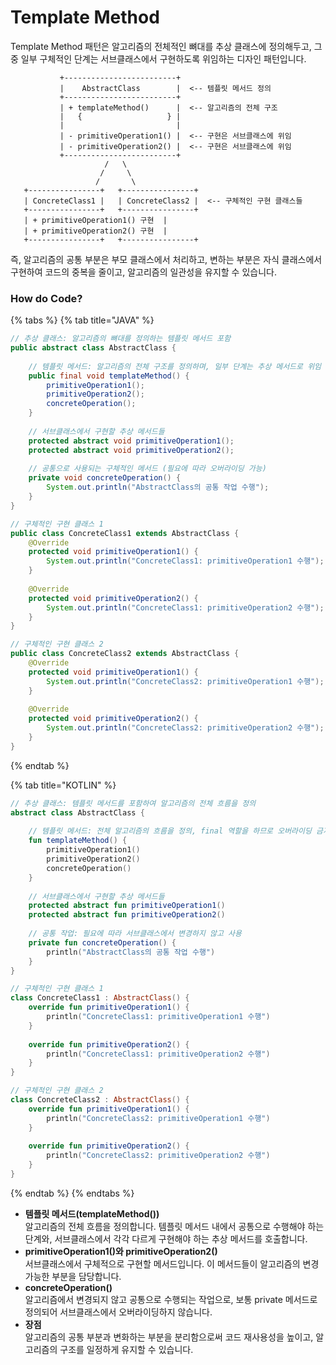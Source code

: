# Template Method

Template Method 패턴은 알고리즘의 전체적인 뼈대를 추상 클래스에 정의해두고, 그 중 일부 구체적인 단계는 서브클래스에서 구현하도록 위임하는 디자인 패턴입니다.&#x20;

```
           +-------------------------+
           |    AbstractClass        |  <-- 템플릿 메서드 정의
           +-------------------------+
           | + templateMethod()      |  <-- 알고리즘의 전체 구조
           |   {                   } |
           |                         |
           | - primitiveOperation1() |  <-- 구현은 서브클래스에 위임
           | - primitiveOperation2() |  <-- 구현은 서브클래스에 위임
           +-------------------------+
                     /   \
                    /     \
                   /       \
   +----------------+   +----------------+
   | ConcreteClass1 |   | ConcreteClass2 |  <-- 구체적인 구현 클래스들
   +----------------+   +----------------+
   | + primitiveOperation1() 구현  | 
   | + primitiveOperation2() 구현  | 
   +----------------+   +----------------+

```

즉, 알고리즘의 공통 부분은 부모 클래스에서 처리하고, 변하는 부분은 자식 클래스에서 구현하여 코드의 중복을 줄이고, 알고리즘의 일관성을 유지할 수 있습니다.

### How do Code?

{% tabs %}
{% tab title="JAVA" %}
```java
// 추상 클래스: 알고리즘의 뼈대를 정의하는 템플릿 메서드 포함
public abstract class AbstractClass {
    
    // 템플릿 메서드: 알고리즘의 전체 구조를 정의하며, 일부 단계는 추상 메서드로 위임
    public final void templateMethod() {
        primitiveOperation1();
        primitiveOperation2();
        concreteOperation();
    }
    
    // 서브클래스에서 구현할 추상 메서드들
    protected abstract void primitiveOperation1();
    protected abstract void primitiveOperation2();
    
    // 공통으로 사용되는 구체적인 메서드 (필요에 따라 오버라이딩 가능)
    private void concreteOperation() {
        System.out.println("AbstractClass의 공통 작업 수행");
    }
}

// 구체적인 구현 클래스 1
public class ConcreteClass1 extends AbstractClass {
    @Override
    protected void primitiveOperation1() {
        System.out.println("ConcreteClass1: primitiveOperation1 수행");
    }
    
    @Override
    protected void primitiveOperation2() {
        System.out.println("ConcreteClass1: primitiveOperation2 수행");
    }
}

// 구체적인 구현 클래스 2
public class ConcreteClass2 extends AbstractClass {
    @Override
    protected void primitiveOperation1() {
        System.out.println("ConcreteClass2: primitiveOperation1 수행");
    }
    
    @Override
    protected void primitiveOperation2() {
        System.out.println("ConcreteClass2: primitiveOperation2 수행");
    }
}
```
{% endtab %}

{% tab title="KOTLIN" %}
```kotlin
// 추상 클래스: 템플릿 메서드를 포함하여 알고리즘의 전체 흐름을 정의
abstract class AbstractClass {
    
    // 템플릿 메서드: 전체 알고리즘의 흐름을 정의, final 역할을 하므로 오버라이딩 금지
    fun templateMethod() {
        primitiveOperation1()
        primitiveOperation2()
        concreteOperation()
    }
    
    // 서브클래스에서 구현할 추상 메서드들
    protected abstract fun primitiveOperation1()
    protected abstract fun primitiveOperation2()
    
    // 공통 작업: 필요에 따라 서브클래스에서 변경하지 않고 사용
    private fun concreteOperation() {
        println("AbstractClass의 공통 작업 수행")
    }
}

// 구체적인 구현 클래스 1
class ConcreteClass1 : AbstractClass() {
    override fun primitiveOperation1() {
        println("ConcreteClass1: primitiveOperation1 수행")
    }
    
    override fun primitiveOperation2() {
        println("ConcreteClass1: primitiveOperation2 수행")
    }
}

// 구체적인 구현 클래스 2
class ConcreteClass2 : AbstractClass() {
    override fun primitiveOperation1() {
        println("ConcreteClass2: primitiveOperation1 수행")
    }
    
    override fun primitiveOperation2() {
        println("ConcreteClass2: primitiveOperation2 수행")
    }
}
```
{% endtab %}
{% endtabs %}

* **템플릿 메서드(templateMethod())**\
  알고리즘의 전체 흐름을 정의합니다. 템플릿 메서드 내에서 공통으로 수행해야 하는 단계와, 서브클래스에서 각각 다르게 구현해야 하는 추상 메서드를 호출합니다.
* **primitiveOperation1()와 primitiveOperation2()**\
  서브클래스에서 구체적으로 구현할 메서드입니다. 이 메서드들이 알고리즘의 변경 가능한 부분을 담당합니다.
* **concreteOperation()**\
  알고리즘에서 변경되지 않고 공통으로 수행되는 작업으로, 보통 private 메서드로 정의되어 서브클래스에서 오버라이딩하지 않습니다.
* **장점**\
  알고리즘의 공통 부분과 변화하는 부분을 분리함으로써 코드 재사용성을 높이고, 알고리즘의 구조를 일정하게 유지할 수 있습니다.
